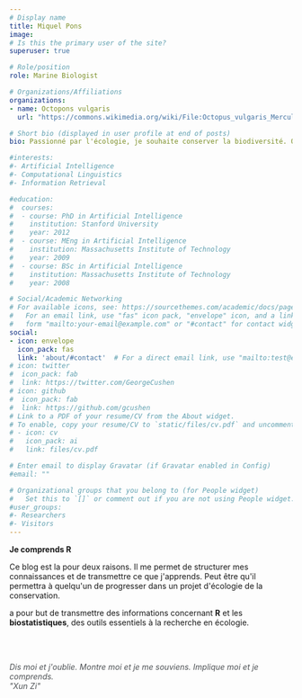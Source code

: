 ```yaml
---
# Display name
title: Miquel Pons
image: 
# Is this the primary user of the site?
superuser: true

# Role/position
role: Marine Biologist

# Organizations/Affiliations
organizations:
- name: Octopons vulgaris
  url: "https://commons.wikimedia.org/wiki/File:Octopus_vulgaris_Merculiano.jpg"

# Short bio (displayed in user profile at end of posts)
bio: Passionné par l'écologie, je souhaite conserver la biodiversité. Octopons vulgaris regroupe mes sites dédiés à la vulgarisation afin de transmettre connaissances et outils permettant la conservation de la biodiversité.

#interests:
#- Artificial Intelligence
#- Computational Linguistics
#- Information Retrieval

#education:
#  courses:
#  - course: PhD in Artificial Intelligence
#    institution: Stanford University
#    year: 2012
#  - course: MEng in Artificial Intelligence
#    institution: Massachusetts Institute of Technology
#    year: 2009
#  - course: BSc in Artificial Intelligence
#    institution: Massachusetts Institute of Technology
#    year: 2008

# Social/Academic Networking
# For available icons, see: https://sourcethemes.com/academic/docs/page-builder/#icons
#   For an email link, use "fas" icon pack, "envelope" icon, and a link in the
#   form "mailto:your-email@example.com" or "#contact" for contact widget.
social:
- icon: envelope
  icon_pack: fas
  link: 'about/#contact'  # For a direct email link, use "mailto:test@example.org".
# icon: twitter
#  icon_pack: fab
#  link: https://twitter.com/GeorgeCushen
# icon: github
#  icon_pack: fab
#  link: https://github.com/gcushen
# Link to a PDF of your resume/CV from the About widget.
# To enable, copy your resume/CV to `static/files/cv.pdf` and uncomment the lines below.
# - icon: cv
#   icon_pack: ai
#   link: files/cv.pdf

# Enter email to display Gravatar (if Gravatar enabled in Config)
#email: ""

# Organizational groups that you belong to (for People widget)
#   Set this to `[]` or comment out if you are not using People widget.
#user_groups:
#- Researchers
#- Visitors
---
```

**Je comprends R** 

Ce blog est la pour deux raisons. Il me permet de structurer mes connaissances et de transmettre ce que j'apprends. Peut être qu'il permettra à quelqu'un de progresser dans un projet d'écologie de la conservation.   
  
a pour but de transmettre des informations concernant **R** et les **biostatistiques**, des outils essentiels à la recherche en écologie.
<br/>
  
 <br/>
 
 <br/>
      
<span style="color:#4f5356"><i>Dis moi et j'oublie. Montre moi et je me souviens. Implique moi et je comprends. <br/>"Xun Zi"<i/></span> 





